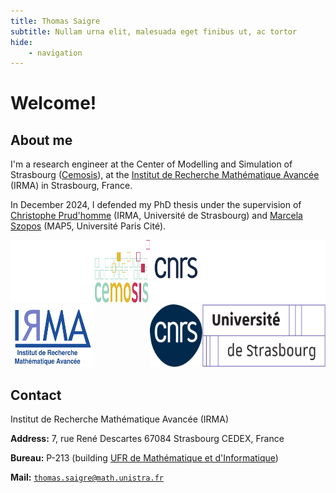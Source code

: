 ```yaml
---
title: Thomas Saigre
subtitle: Nullam urna elit, malesuada eget finibus ut, ac tortor
hide:
    - navigation
---
```


# Welcome!

## About me

I'm a research engineer at the Center of Modelling and Simulation of Strasbourg ([Cemosis](http://www.cemosis.fr)),
at the [Institut de Recherche Mathématique Avancée](https://irma.math.unistra.fr/) (IRMA) in Strasbourg, France.

In December 2024, I defended my PhD thesis under the supervision of [Christophe Prud'homme](https://cv.archives-ouvertes.fr/christophe-prudhomme) (IRMA, Université de Strasbourg) and [Marcela Szopos](http://helios.mi.parisdescartes.fr/~mszoposh/) (MAP5, Université Paris Cité).



<div style="display: flex; justify-content: space-between;">
    <div>
        <a href="https://irma.math.unistra.fr">
            <img src="assets/logo-irma-white.svg#only-dark" alt="IRMA" style="height: 100px;">
            <img src="assets/logo-irma.svg#only-light" alt="IRMA" style="height: 100px;">
        </a>
    </div>
    <div>
        <a href="https://www.cemosis.fr/">
            <img src="assets/logo-cemosis.svg" alt="CNRS" style="height: 100px;">
        </a>
    </div>
    <div>
        <a href="https://www.cnrs.fr/fr">
            <img src="assets/logo-cnrs-white.svg#only-dark" alt="CNRS" style="height: 100px;">
            <img src="assets/logo-cnrs.svg#only-light" alt="CNRS" style="height: 100px;">
        </a>
    </div>
    <div>
        <a href="https://www.unistra.fr/">
            <img src="assets/logo-unistra-white.svg#only-dark" alt="Unistra" style="height: 100px;">
            <img src="assets/logo-unistra.svg#only-light" alt="Unistra" style="height: 100px;">
        </a>
    </div>
</div>







## Contact


Institut de Recherche Mathématique Avancée (IRMA)

**Address:**
7, rue René Descartes
67084 Strasbourg CEDEX, France

**Bureau:**
P-213 (building [UFR de Mathématique et d'Informatique](https://mathinfo.unistra.fr/))

**Mail:**
[`thomas.saigre@math.unistra.fr`](mailto:thomas.saigre@math.unistra.fr)
